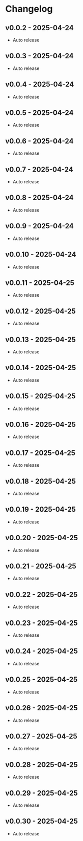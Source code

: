 # Changelog

## v0.0.2 - 2025-04-24

- Auto release

## v0.0.3 - 2025-04-24

- Auto release

## v0.0.4 - 2025-04-24

- Auto release

## v0.0.5 - 2025-04-24

- Auto release

## v0.0.6 - 2025-04-24

- Auto release

## v0.0.7 - 2025-04-24

- Auto release

## v0.0.8 - 2025-04-24

- Auto release

## v0.0.9 - 2025-04-24

- Auto release

## v0.0.10 - 2025-04-24

- Auto release

## v0.0.11 - 2025-04-25

- Auto release

## v0.0.12 - 2025-04-25

- Auto release

## v0.0.13 - 2025-04-25

- Auto release

## v0.0.14 - 2025-04-25

- Auto release

## v0.0.15 - 2025-04-25

- Auto release

## v0.0.16 - 2025-04-25

- Auto release

## v0.0.17 - 2025-04-25

- Auto release

## v0.0.18 - 2025-04-25

- Auto release

## v0.0.19 - 2025-04-25

- Auto release

## v0.0.20 - 2025-04-25

- Auto release

## v0.0.21 - 2025-04-25

- Auto release

## v0.0.22 - 2025-04-25

- Auto release

## v0.0.23 - 2025-04-25

- Auto release

## v0.0.24 - 2025-04-25

- Auto release

## v0.0.25 - 2025-04-25

- Auto release

## v0.0.26 - 2025-04-25

- Auto release

## v0.0.27 - 2025-04-25

- Auto release

## v0.0.28 - 2025-04-25

- Auto release

## v0.0.29 - 2025-04-25

- Auto release

## v0.0.30 - 2025-04-25

- Auto release
